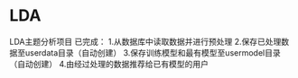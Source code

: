 # LDA
LDA主题分析项目
已完成：
1.从数据库中读取数据并进行预处理
2.保存已处理数据至userdata目录（自动创建）
3.保存训练模型和最有模型至usermodel目录（自动创建）
4.由经过处理的数据推荐给已有模型的用户

